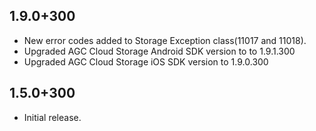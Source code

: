 ## 1.9.0+300
- New error codes added to Storage Exception class(11017 and 11018).
- Upgraded AGC Cloud Storage Android SDK version to to 1.9.1.300
- Upgraded AGC Cloud Storage iOS SDK version to 1.9.0.300

## 1.5.0+300

* Initial release.
